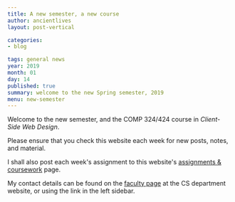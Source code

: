 ```yaml
---
title: A new semester, a new course
author: ancientlives
layout: post-vertical

categories:
- blog

tags: general news
year: 2019
month: 01
day: 14
published: true
summary: welcome to the new Spring semester, 2019
menu: new-semester
---
```


Welcome to the new semester, and the COMP 324/424 course in *Client-Side Web Design*.

Please ensure that you check this website each week for new posts, notes, and material.

I shall also post each week's assignment to this website's [assignments & coursework](/assignments) page.

My contact details can be found on the [faculty page](http://www.luc.edu/cs/people/ftfaculty/haywardnicholas.shtml) at the CS department website, or using the link in the left sidebar.

